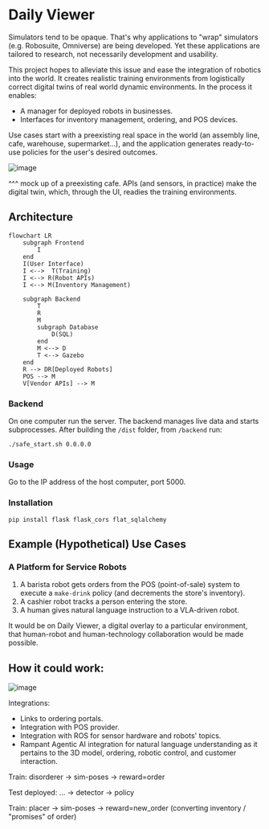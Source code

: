 # Daily Viewer
Simulators tend to be opaque. That's why applications to "wrap" simulators (e.g. Robosuite, Omniverse) are being developed. Yet these applications are tailored to research, not necessarily development and usability.

This project hopes to alleviate this issue and ease the integration of robotics into the world. It creates realistic training environments from logistically correct digital twins of real world dynamic environments. In the process it enables:
- A manager for deployed robots in businesses.
- Interfaces for inventory management, ordering, and POS devices.

Use cases start with a preexisting real space in the world (an assembly line, cafe, warehouse, supermarket...), and the application generates ready-to-use policies for the user's desired outcomes.

![image](https://github.com/user-attachments/assets/c3fa409c-0bb0-4e2f-90e3-b0fb3cc6d1a6)

^^^ mock up of a preexisting cafe. APIs (and sensors, in practice) make the digital twin, which, through the UI, readies the training environments.

## Architecture
```mermaid
flowchart LR
    subgraph Frontend
        I
    end 
    I(User Interface)
    I <-->  T(Training)
    I <--> R(Robot APIs)
    I <--> M(Inventory Management)
    
    subgraph Backend
        T
        R
        M
        subgraph Database
            D(SQL)
        end
        M <--> D
        T <--> Gazebo
    end
    R --> DR[Deployed Robots]
    POS --> M
    V[Vendor APIs] --> M
```
### Backend
On one computer run the server. The backend manages live data and starts subprocesses. After building the `/dist` folder, from `/backend` run:
```
./safe_start.sh 0.0.0.0
```
### Usage
Go to the IP address of the host computer, port 5000.

### Installation
```
pip install flask flask_cors flat_sqlalchemy
```

## Example (Hypothetical) Use Cases
### A Platform for Service Robots
1. A barista robot gets orders from the POS (point-of-sale) system to execute a `make-drink` policy (and decrements the store's inventory).
2. A cashier robot tracks a person entering the store.
3. A human gives natural language instruction to a VLA-driven robot.

It would be on Daily Viewer, a digital overlay to a particular environment, that human-robot and human-technology collaboration would be made possible.

## How it could work:

![image](https://github.com/user-attachments/assets/c3768ed3-b0b5-4f19-a570-a144795a3214)

Integrations:
* Links to ordering portals.
* Integration with POS provider.
* Integration with ROS for sensor hardware and robots' topics.
* Rampant Agentic AI integration for natural language understanding as it pertains to the 3D model, ordering, robotic control, and customer interaction.

Train:
    disorderer -> sim-poses -> reward=order
    
Test deployed:
    ... -> detector -> policy
    
Train:
    placer -> sim-poses -> reward=new_order (converting inventory / "promises" of order)




